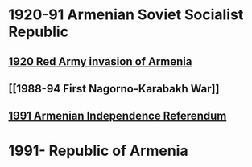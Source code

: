 # 1920-91 Armenian Soviet Socialist Republic
## [1920 Red Army invasion of Armenia](1920%20Red%20Army%20invasion%20of%20Armenia)
## [[1988-94 First Nagorno-Karabakh War]]
## [1991 Armenian Independence Referendum](1991%20Armenian%20Independence%20Referendum)

# 1991- Republic of Armenia
##